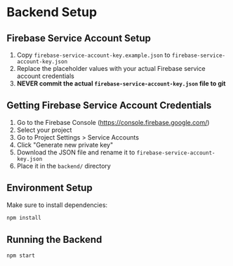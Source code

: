 # Backend Setup

## Firebase Service Account Setup

1. Copy `firebase-service-account-key.example.json` to `firebase-service-account-key.json`
2. Replace the placeholder values with your actual Firebase service account credentials
3. **NEVER commit the actual `firebase-service-account-key.json` file to git**

## Getting Firebase Service Account Credentials

1. Go to the Firebase Console (https://console.firebase.google.com/)
2. Select your project
3. Go to Project Settings > Service Accounts
4. Click "Generate new private key"
5. Download the JSON file and rename it to `firebase-service-account-key.json`
6. Place it in the `backend/` directory

## Environment Setup

Make sure to install dependencies:
```bash
npm install
```

## Running the Backend

```bash
npm start
```

